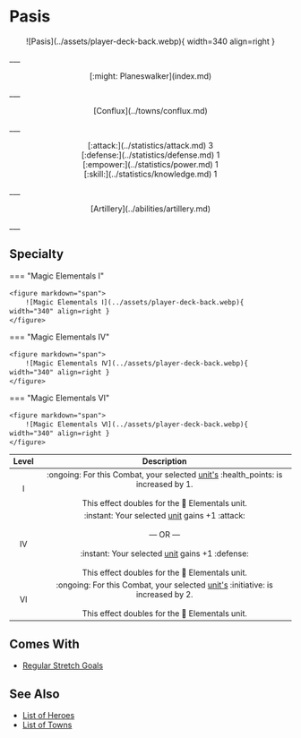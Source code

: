 # Pasis

<p style="text-align: center;" markdown>![Pasis](../assets/player-deck-back.webp){ width=340 align=right }</p>
___
<p style="text-align: center;" markdown>[:might: Planeswalker](index.md)</p>
___
<p style="text-align: center;" markdown>[Conflux](../towns/conflux.md)</p>
___

<p style="text-align: center;" markdown>[:attack:](../statistics/attack.md)&nbsp;3</br>[:defense:](../statistics/defense.md)&nbsp;1</br>[:empower:](../statistics/power.md)&nbsp;1</br>[:skill:](../statistics/knowledge.md)&nbsp;1</p>
___
<p style="text-align: center;" markdown>[Artillery](../abilities/artillery.md)</p>
___

## Specialty

=== "Magic Elementals Ⅰ"

    <figure markdown="span">
        ![Magic Elementals Ⅰ](../assets/player-deck-back.webp){ width="340" align=right }
    </figure>

=== "Magic Elementals Ⅳ"

    <figure markdown="span">
        ![Magic Elementals Ⅳ](../assets/player-deck-back.webp){ width="340" align=right }
    </figure>

=== "Magic Elementals Ⅵ"

    <figure markdown="span">
        ![Magic Elementals Ⅵ](../assets/player-deck-back.webp){ width="340" align=right }
    </figure>


| Level | Description |
| :---: | :---: |
| Ⅰ | :ongoing: For this Combat, your selected [unit's](../units/index.md) :health_points: is increased by 1.<br><br>This effect doubles for the 🚧 Elementals unit. |
| Ⅳ | :instant: Your selected [unit](../units/index.md) gains +1 :attack:<br><br>— OR —<br><br>:instant: Your selected [unit](../units/index.md) gains +1 :defense:<br><br>This effect doubles for the 🚧 Elementals unit. |
| Ⅵ | :ongoing: For this Combat, your selected [unit's](../units/index.md) :initiative: is increased by 2.<br><br>This effect doubles for the 🚧 Elementals unit. |


## Comes With

- [Regular Stretch Goals](../content.md)


## See Also

- [List of Heroes](index.md)
- [List of Towns](../towns/index.md)

